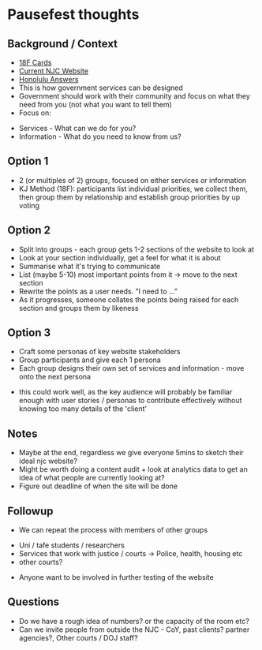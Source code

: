 # Pausefest thoughts
## Background / Context
* [18F Cards](https://drive.google.com/a/codeforaustralia.org/file/d/0BzOvqdazE0qWMnFNQ3Rhd1dzMG8/view)
* [Current NJC Website](http://www.neighbourhoodjustice.vic.gov.au/)
* [Honolulu Answers](https://vimeo.com/43632898)
* This is how government services can be designed
* Government should work with their community and focus on what they need from you (not what you want to tell them)
* Focus on:
 - Services - What can we do for you?
 - Information - What do you need to know from us?

## Option 1
* 2 (or multiples of 2) groups, focused on either services or information
* KJ Method (18F): participants list individual priorities, we collect them, then group them by relationship and establish group priorities by up voting

## Option 2
* Split into groups - each group gets 1-2 sections of the website to look at
* Look at your section individually, get a feel for what it is about
* Summarise what it's trying to communicate
* List (maybe 5-10) most important points from it -> move to the next section
* Rewrite the points as a user needs. "I need to ..."
* As it progresses, someone collates the points being raised for each section and groups them by likeness

## Option 3
* Craft some personas of key website stakeholders
* Group participants and give each 1 persona
* Each group designs their own set of services and information - move onto the next persona
- this could work well, as the key audience will probably be familiar enough with user stories / personas to contribute effectively without knowing too many details of the 'client'

## Notes
* Maybe at the end, regardless we give everyone 5mins to sketch their ideal njc website?
* Might be worth doing a content audit + look at analytics data to get an idea of what people are currently looking at?
* Figure out deadline of when the site will be done

## Followup
* We can repeat the process with members of other groups
 - Uni / tafe students / researchers
 - Services that work with justice / courts -> Police, health, housing etc
 - other courts?
* Anyone want to be involved in further testing of the website

## Questions
* Do we have a rough idea of numbers? or the capacity of the room etc?
* Can we invite people from outside the NJC - CoY, past clients? partner agencies?, Other courts / DOJ staff?

